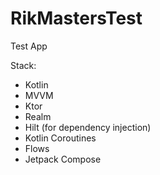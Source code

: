 # RikMastersTest
Test App

Stack: 
 * Kotlin
 * MVVM
 * Ktor
 * Realm
 * Hilt (for dependency injection)
 * Kotlin Coroutines
 * Flows
 * Jetpack Compose
